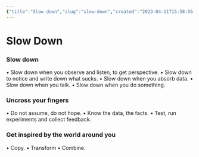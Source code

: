```yaml
---
{"title":"Slow down","slug":"slow-down","created":"2023-04-11T15:58:56.000Z","updated":"2024-12-24T15:47:29.258+01:00","dg-publish":true,"dg-list-home":true,"project":["[[noobthink.com]]"],"tags":[],"excerpt":"Often, the faster you try to go, the slower you get. Try the opposite: slow down.","dg-path":"slow-down.md","permalink":"/slow-down/","dgPassFrontmatter":true}
---
```


# Slow Down
### Slow down

• Slow down when you observe and listen, to get perspective.
• Slow down to notice and write down what sucks.
• Slow down when you absorb data.
• Slow down when you talk.
• Slow down when you do something.

### Uncross your fingers

• Do not assume, do not hope.
• Know the data, the facts.
• Test, run experiments and collect feedback.

### Get inspired by the world around you

• Copy.
• Transform
• Combine.
